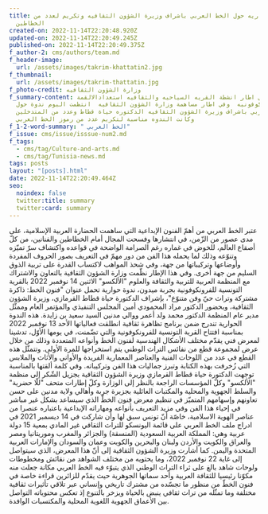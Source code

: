 ```yaml
---
title: ندوة حواريه حول الخط العربي باشراف وزيرة الشؤون الثقافيه وتكريم لعدد من
  الخطاطين
created-on: 2022-11-14T22:20:48.920Z
updated-on: 2022-11-14T22:20:49.245Z
published-on: 2022-11-14T22:20:49.375Z
f_author-2: cms/authors/team.md
f_header-image:
  url: /assets/images/takrim-khattatin2.jpg
f_thumbnail:
  url: /assets/images/takrim-thattatin.jpg
f_photo-credit: وزارة الشؤون الثقافيه
f_summary-content: في اطار انشطة القريه السياحيه والثقافيه استعدادالالقمة
  الفرنكوفونيه  وفي اطار مساهمة وزارة الشؤون الثقافيه  انتظمت اليوم ندوة حول
  الخط العربي باشراف وزيرة الشؤون الثقافيه الدكتوره حياة قطاط وعدد من المتدخلين
  وكانت الندوه مناسبة لتكريم عدد من رموز الخط العربي
f_1-2-word-summary: " الخط العربي"
f_issue: cms/issue/isssue-num2.md
f_tags:
  - cms/tag/Culture-and-arts.md
  - cms/tag/Tunisia-news.md
tags: posts
layout: "[posts].html"
date: 2022-11-14T22:20:49.464Z
seo:
  noindex: false
  twitter:title: summary
  twitter:card: summary
---
```

عتبر الخط العربي من أهمّ الفنون الإبداعية التي ساهمت الحضارة العربية الإسلامية، على مدى عصور من الزّمن، في انتشارها وفسحت المجال أمام الخطاطين والفنانين، من كلّ أصقاع العالم، للخوض في غماره رغم الصرامة الواضحة في قواعده واكتشاف سرّ تميّزه وتنوّعه وذلك لما يحمله هذا الفن من دور مهمّ في التعريف بصور الحروف المفردة وأوضاعها وتركيباتها من جهة، وفي شحذ المواهب لاكتساب القدرة على تربية الذوق السليم من جهة أخرى. وفي هذا الإطار نظّمت وزارة الشؤون الثقافية بالتعاون والاشتراك مع المنظمة العربية للتربية والثقافة والعلوم "الألكسو" الاثنين 14 نوفمبر 2022 بالقرية التونسية للفرونكوفونية بجربة ميدون، ندوة حوارية تحمل عنوان "فنون الخط: ذاكرة مشتركة وتراث حيّ وفن متنوّع"، بإشراف الدكتورة حياة قطاط القرمازي، وزيرة الشؤون الثقافية، وبحضور الدكتور مراد المحمودي أمين المجلس التنفيذي والمؤتمر العام وممثّل مدير عام المنظمة الدكتور محمد ولد أعمر ووالي مدنين السيد سعيد بن زايدة. هذه الندوة الحوارية تندرج ضمن برنامج تظاهرة ثقافية انطلقت فعالياتها الأحد 13 نوفمبر 2022 بمناسبة افتتاح القرية التونسية للفرونكوفونية والتي تضّمنت، في يومها الأوّل، تدشينا لمعرض فني يقدّم مختلف الأشكال الهندسية لفنون الخط وأنواعه المتعددة وذلك من خلال عرض لمجموعة قطع من نفائس التراث الوطني يتم استخراجها للمرة الأولى. وتتمثّل هذه القطع في عدد من اللوحات الفنية والعناصر المعمارية الفريدة والأواني والأثاث والملابس التي زُخرفت بهذه الكتابة وتبرز جماليات هذا الفن وتركيباته. وفي كلمة ألقتها بالمناسبة توجهت الدكتورة حياة قطاط القرمازي وزيرة الشؤون الثقافية بجزيل الشّكر إلى منظمة "الألكسو" وكلّ المؤسسات الراجعة بالنظر إلى الوزارة وكلّ إطارات متحف "للّا حضرية" والسلط الجهوية والمحلية والمكتبات العائلية بجزيرة جربة وأهالي ولاية مدنين على حسن تعاونهم وإسهامهم المتميّز في تنظيم معرض فنون الخطّ الذي سيساعد بشكل غير مباشر في إحياء هذا الفن وفي مزيد التعريف بأنواعه ومهاراته الإبداعية باعتباره عنصرا من عناصر الهوية الاسلامية، خاصّة أنّ تونس سبق لها وأن شاركت في 14 ديسمبر 2021 في ادراج ملف الخط العربي على قائمة اليونسكو للتراث الثقافي غير المادي بمعية 15 دولة عربية وهي: المملكة العربية السعودية (المنسقة) والجزائر والمغرب وموريتانيا ومصر والعراق والكويت والأردن ولبنان والبحرين والكويت وعمان والسودان والإمارات العربية المتحدة واليمن. كما أشارت وزيرة الشؤون الثقافية إلى أنّ هذا المعرض، الذي سيتواصل إلى غاية 22 نوفمبر 2022، وما يحتويه من مختلف الشواهد من نقائش ومخطوطات ولوحات شاهد بالغ على ثراء التراث الوطني الذي يتبوّء فيه الخط العربي مكانة جعلت منه مكوّنا رئيسيا للثقافة العربية وأحد سماتها الجوهرية حيث يقدّم للزائرين قراءة خاصة في فنون الخطّ من منظور ما تجسّده من مشترك تاريخي وإنساني عبر تلاقي تأثيرات ثقافية مختلفة وما تمثّله من تراث ثقافي ينبض بالحياة ويزخر بالتنوع إذ تعكس محتوياته التواصل بين الأعماق الجهوية اللغوية المحلية والمكتسبات الوافدة.